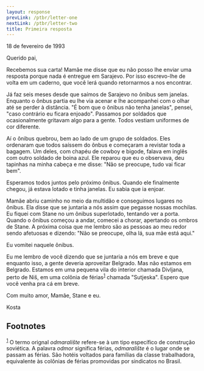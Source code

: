 ```yaml
---
layout: response
prevLink: /ptbr/letter-one
nextLink: /ptbr/letter-two
title: Primeira resposta
---
```


<div class="Response-date">18 de fevereiro de 1993</div>

Querido pai,

Recebemos sua carta! Mamãe me disse que eu não posso lhe enviar uma resposta porque nada é entregue em Sarajevo. Por isso escrevo-lhe de volta em um caderno, que você lerá quando retornarmos a nos encontrar.

Já faz seis meses desde que saímos de Sarajevo no ônibus sem janelas. Enquanto o ônbus partia eu lhe via acenar e lhe acompanhei com o olhar até se perder à distância. "É bom que o ônibus não tenha janelas", pensei, "caso contrário eu ficara enjoado". Passamos por soldados que ocasionalmente gritavam algo para a gente. Todos vestiam uniformes de cor diferente.

Aí o ônibus quebrou, bem ao lado de um grupo de soldados. Eles ordenaram que todos saíssem do ônbus e começaram a revistar toda a bagagem. Um deles, com chapéu de cowboy e bigode, falava em inglês com outro soldado de boina azul. Ele reparou que eu o observava, deu tapinhas na minha cabeça e me disse: "Não se preocupe, tudo vai ficar bem".

Esperamos todos juntos pelo próximo ônibus. Quando ele finalmente chegou, já estava lotado e tinha janelas. Eu sabia que ia enjoar.

Mamãe abriu caminho no meio da multidão e conseguimos lugares no ônibus. Ela disse que se juntaria a nós assim que pegasse nossas mochilas. Eu fiquei com Stane no um ônibus superlotado, tentando ver a porta. Quando o ônibus começou a andar, comecei a chorar, apertando os ombros de Stane. A próxima coisa que me lembro são as pessoas ao meu redor sendo afetuosas e dizendo: "Não se preocupe, olha lá, sua mãe está aqui."

Eu vomitei naquele ônibus.

Eu me lembro de você dizendo que se juntaria a nós em breve e que enquanto isso, a gente deveria aproveitar Belgrado. Mas não estamos em Belgrado. Estamos em uma pequena vila do interior chamada Divljana, perto de Niš, em uma colônia de férias<sup aria-describedby="footnote-label" class="footnote-index"><a name="footnote-index-1" href="#footnote-1">1</a></sup> chamada "Sutjeska". Espero que você venha pra cá em breve.

Com muito amor,
Mamãe, Stane e eu.

<div class="Response-signature">Kosta</div>

<footer class="footnote">
<h2 id="footnote-label">Footnotes</h2>
<sup class="footnote-index" aria-label="retornar ao conteúdo"><a name="footnote-1" href="#footnote-index-1">1</a></sup> O termo orignal <i>odmaralište</i> refere-se à um tipo específico de construção soviética. A palavra <i>odmor</i> significa férias, <i>odmaralište</i> é o lugar onde se passam as férias. São hotéis voltados para famílias da classe trabalhadora, equivalente às colônias de férias promovidas por sindicatos no Brasil.
</footer>
